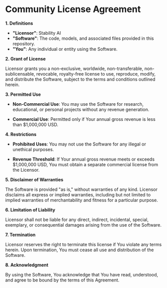 # Community License Agreement

**1. Definitions**

- **"Licensor"**: Stability AI
- **"Software"**: The code, models, and associated files provided in this repository.
- **"You"**: Any individual or entity using the Software.

**2. Grant of License**

Licensor grants you a non-exclusive, worldwide, non-transferable, non-sublicensable, revocable, royalty-free license to use, reproduce, modify, and distribute the Software, subject to the terms and conditions outlined herein.

**3. Permitted Use**

- **Non-Commercial Use**: You may use the Software for research, educational, or personal projects without any revenue generation.

- **Commercial Use**: Permitted only if Your annual gross revenue is less than $1,000,000 USD.

**4. Restrictions**

- **Prohibited Uses**: You may not use the Software for any illegal or unethical purposes.

- **Revenue Threshold**: If Your annual gross revenue meets or exceeds $1,000,000 USD, You must obtain a separate commercial license from the Licensor.

**5. Disclaimer of Warranties**

The Software is provided "as is," without warranties of any kind. Licensor disclaims all express or implied warranties, including but not limited to implied warranties of merchantability and fitness for a particular purpose.

**6. Limitation of Liability**

Licensor shall not be liable for any direct, indirect, incidental, special, exemplary, or consequential damages arising from the use of the Software.

**7. Termination**

Licensor reserves the right to terminate this license if You violate any terms herein. Upon termination, You must cease all use and distribution of the Software.


**8. Acknowledgment**

By using the Software, You acknowledge that You have read, understood, and agree to be bound by the terms of this Agreement.
